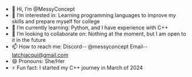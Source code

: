 - 👋 Hi, I’m @MessyConcept
- 👀 I’m interested in: Learning programming languages to improve my skills and prepare myself for college
- 🌱 I’m currently learning: Python, and I have experience with C++ 
- 💞️ I’m looking to collaborate on: Nothing at the moment, but I am open to it in the future
- 📫 How to reach me: Discord-- @messyconcept    Email-- latchjacqui@gmail.com
- 😄 Pronouns: She/Her
- ⚡ Fun fact: I started my C++ journey in March of 2024

<!---
MessyConcept/MessyConcept is a ✨ special ✨ repository because its `README.md` (this file) appears on your GitHub profile.
You can click the Preview link to take a look at your changes.
--->
